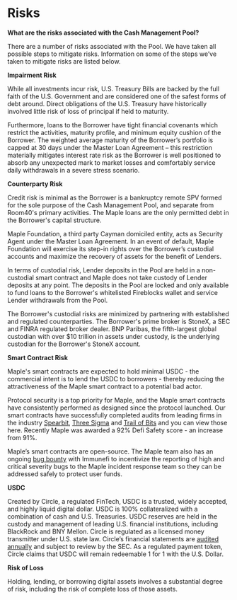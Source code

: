 # Risks

**What are the risks associated with the Cash Management Pool?**

There are a number of risks associated with the Pool. We have taken all possible steps to mitigate risks. Information on some of the steps we’ve taken to mitigate risks are listed below.

**Impairment Risk**

While all investments incur risk, U.S. Treasury Bills are backed by the full faith of the U.S. Government and are considered one of the safest forms of debt around. Direct obligations of the U.S. Treasury have historically involved little risk of loss of principal if held to maturity.

Furthermore, loans to the Borrower have tight financial covenants which restrict the activities, maturity profile, and minimum equity cushion of the Borrower. The weighted average maturity of the Borrower’s portfolio is capped at 30 days under the Master Loan Agreement – this restriction materially mitigates interest rate risk as the Borrower is well positioned to absorb any unexpected mark to market losses and comfortably service daily withdrawals in a severe stress scenario.

**Counterparty Risk**

Credit risk is minimal as the Borrower is a bankruptcy remote SPV formed for the sole purpose of the Cash Management Pool, and separate from Room40's primary activities. The Maple loans are the only permitted debt in the Borrower's capital structure. 

Maple Foundation, a third party Cayman domiciled entity, acts as Security Agent under the Master Loan Agreement. In an event of default, Maple Foundation will exercise its step-in rights over the Borrower’s custodial accounts and maximize the recovery of assets for the benefit of Lenders.

In terms of custodial risk, Lender deposits in the Pool are held in a non-custodial smart contract and Maple does not take custody of Lender deposits at any point. The deposits in the Pool are locked and only available to fund loans to the Borrower's whitelisted Fireblocks wallet and service Lender withdrawals from the Pool.

The Borrower's custodial risks are minimized by partnering with established and regulated counterparties. The Borrower's prime broker is StoneX, a SEC and FINRA regulated broker dealer. BNP Paribas, the fifth-largest global custodian with over $10 trillion in assets under custody, is the underlying custodian for the Borrower's StoneX account.

**Smart Contract Risk**

Maple's smart contracts are expected to hold minimal USDC - the commercial intent is to lend the USDC to borrowers - thereby reducing the attractiveness of the Maple smart contract to a potential bad actor.

Protocol security is a top priority for Maple, and the Maple smart contracts have consistently performed as designed since the protocol launched. Our smart contracts have successfully completed audits from leading firms in the industry [Spearbit](https://spearbit.com/), [Three Sigma](https://threesigma.xyz/labs/code-audits) and [Trail of Bits](https://www.trailofbits.com/) and you can view those here. Recently Maple was awarded a 92% Defi Safety score - an increase from 91%.

Maple’s smart contracts are open-source. The Maple team also has an ongoing [bug bounty](https://immunefi.com/bounty/maple/) with Immunefi to incentivize the reporting of high and critical severity bugs to the Maple incident response team so they can be addressed safely to protect user funds.

**USDC**

Created by Circle, a regulated FinTech, USDC is a trusted, widely accepted, and highly liquid digital dollar. USDC is 100% collateralized with a combination of cash and U.S. Treasuries. USDC reserves are held in the custody and management of leading U.S. financial institutions, including BlackRock and BNY Mellon. Circle is regulated as a licensed money transmitter under U.S. state law. Circle’s financial statements are [audited annually](https://www.circle.com/blog/how-to-build-trust-usdc-audits-and-attestations) and subject to review by the SEC. As a regulated payment token, Circle claims that USDC will remain redeemable 1 for 1 with the U.S. Dollar.

**Risk of Loss**

Holding, lending, or borrowing digital assets involves a substantial degree of risk, including the risk of complete loss of those assets.